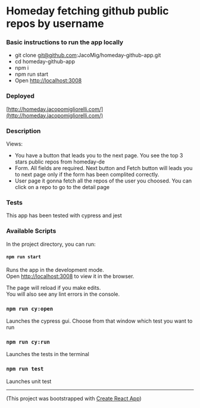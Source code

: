 # Homeday fetching github public repos by username

### Basic instructions to run the app locally
* git clone git@github.com:JacoMig/homeday-github-app.git 
* cd homeday-github-app
* npm i
* npm run start
* Open [http://localhost:3008](http://localhost:3008) 

### Deployed
[http://homeday.jacopomigliorelli.com/](http://homeday.jacopomigliorelli.com/) 

### Description

Views:
* You have a button that leads you to the next page. You see the top 3 stars public repos from homeday-de
* Form. All fields are required. Next button and Fetch button will leads you to next page only if the form has been complited correctly.
* User page it gonna fetch all the repos of the user you choosed. You can click on a repo to go to the detail page

### Tests

This app has been tested with cypress and jest

### Available Scripts

In the project directory, you can run:

#### `npm run start`

Runs the app in the development mode.\
Open [http://localhost:3008](http://localhost:3008) to view it in the browser.

The page will reload if you make edits.\
You will also see any lint errors in the console.

### `npm run cy:open`

Launches the cypress gui. Choose from that window which test you want to run

### `npm run cy:run`

Launches the tests in the terminal

### `npm run test`

Launches unit test

--------------------------------
(This project was bootstrapped with [Create React App](https://github.com/facebook/create-react-app))


